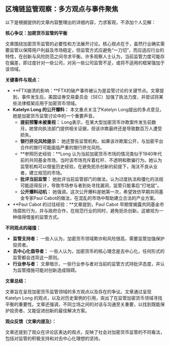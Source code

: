 ## 区塊链监管观察：多方观点与事件聚焦

以下是根据提供的文章内容整理出的详细内容，力求客观，不添加个人见解：

**核心争议：加密货币监管的平衡**

文章围绕加密货币监管的必要性和方法展开讨论。核心观点在于，虽然行业确实需要监管以保障用户利益及市场稳定，但监管方式应避免“一刀切”，而应适应行业的特性，在创新与风险防范之间寻求平衡。许多观察人士认为，当前监管力度可能存在偏差，即过度针对一些公司，对另一些公司监管不足，或将不适用的框架强加于该领域。

**关键事件与观点：**

* **FTX崩溃的影响：**FTX的破产事件被认为是监管讨论的关键节点。文章提到，事件发生后，美国证券交易委员会（SEC）加强了执法力度，并尝试将某些法律框架应用于加密货币领域。
* **Katelyn Long 的公开爆料：** 本文重点关注了Katelyn Long提出的多点意见，她是加密货币监管讨论中的一个重要声音。
    * **提前预警未被重视：** Long表示，在某大型加密货币诈欺案件发生前数月，她曾向执法部门提供相关证据，但该诈欺最终还是导致数百万人遭受损失。
    * **银行挤兑风险提示：** 她还警告监管机构，如果该诈欺案公开，与加密平台合作的银行可能面临严重的银行挤兑风险。
    * **参照历史经验：**Long 认为当前加密货币市场的情况类似于1940年代前的共同基金市场，当时该市场充斥着杠杆、不透明和欺骗行为。她认为监管机构可以借鉴历史经验，在避免扼杀创新的前提下，淘汰不良从业者，建立规范的市场。
    * **批评当前监管：** 她批评当前监管部门的做法，认为过度执法和僵化的法规可能适得反计，导致市场参与者到处寻找漏洞，监管只能事后“打地鼠”。
    * **公开爆料动机：** 她强调，这次公开爆料是她第一次，希望效仿早期共同基金专家Paul Cabot的做法，在混乱的市场中帮助建立合法的产业方案。
* **Paul Cabot 的过往经验：**文章提到，Paul Cabot 早期曾揭露共同基金市场腐败行为，并与政府合作，在规范行业的同时，避免扼杀创新。这被视为一种值得借鉴的监管方式。

**不同观点的碰撞：**

* **监管支持者：** 一些人认为，加密货币领域欺诈和风险很高，需要监管加强保护投资者。
* **去中心化倡导者：** 一些人认为，加密货币的核心理念是去中心化，任何形式的监管都会违背这一原则。
* **行业参与者：** 文章暗示，一些行业参与者对当前的监管方式持批评态度，并认为监管措施可能对创新造成阻碍。

**文章总结：**

文章旨在呈现加密货币监管领域的多方观点以及存在的争议。文章通过呈现Katelyn Long 的观点，以及对历史案例的引用，突出了在监管加密货币领域寻找平衡的重要性。文章还强调，不同立场之间的对话与沟通至关重要，以找到既能保护投资者、又能促进创新的最佳解决方案。

**观众反馈（文章内提及）：**

文章还提到了观众在评论区表达的观点，反映了社会对加密货币监管的不同看法，包括对监管的积极支持和对去中心化理想的坚持。